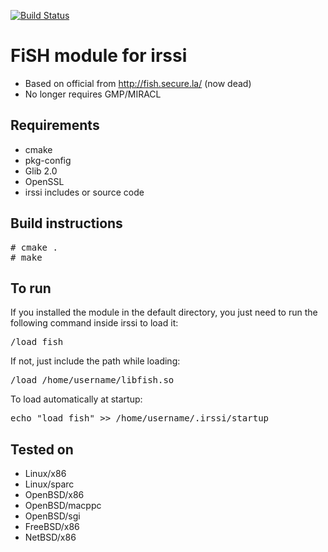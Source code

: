 [![Build Status](https://travis-ci.org/falsovsky/FiSH-irssi.svg?branch=master)](https://travis-ci.org/falsovsky/FiSH-irssi)

# FiSH module for irssi

* Based on official from http://fish.secure.la/ (now dead)
* No longer requires GMP/MIRACL

## Requirements

* cmake
* pkg-config
* Glib 2.0
* OpenSSL
* irssi includes or source code

## Build instructions

<pre>
# cmake .
# make
</pre>

## To run

If you installed the module in the default directory, you just need to run the following command inside irssi to load it:
<pre>
/load fish
</pre>
If not, just include the path while loading:
<pre>
/load /home/username/libfish.so
</pre>

To load automatically at startup:
<pre>
echo "load fish" >> /home/username/.irssi/startup
</pre>

## Tested on
* Linux/x86
* Linux/sparc
* OpenBSD/x86
* OpenBSD/macppc
* OpenBSD/sgi
* FreeBSD/x86
* NetBSD/x86
